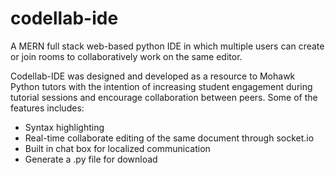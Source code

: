 # codellab-ide
A MERN full stack web-based python IDE in which multiple users can create or join rooms to collaboratively work on the same editor.

Codellab-IDE was designed and developed as a resource to Mohawk Python tutors with the intention of increasing student engagement during tutorial sessions and encourage collaboration between peers.
Some of the features includes:
  - Syntax highlighting
  - Real-time collaborate editing of the same document through socket.io
  - Built in chat box for localized communication
  - Generate a .py file for download
